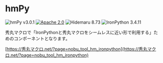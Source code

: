 # hmPy

![hmPy v3.0.1](https://img.shields.io/badge/hmPy-v3.0.1-6479ff.svg)
[![Apache 2.0](https://img.shields.io/badge/license-Apache_2.0-blue.svg?style=flat)](LICENSE)
![Hidemaru 8.73](https://img.shields.io/badge/Hidemaru-v8.73-6479ff.svg)
![IronPython 3.4.11](https://img.shields.io/badge/IronPython-v3.4.11-6479ff.svg?logo=python&logoColor=white)

秀丸マクロで「IronPythonと秀丸マクロをシームレスに近い形で利用する」ためのコンポーネントとなります。

[https://秀丸マクロ.net/?page=nobu_tool_hm_ironpython](https://秀丸マクロ.net/?page=nobu_tool_hm_ironpython)
